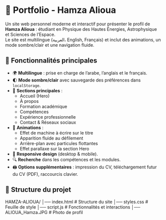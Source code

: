# 🌌 Portfolio - Hamza Alioua

Un site web personnel moderne et interactif pour présenter le profil de **Hamza Alioua** : étudiant en Physique des Hautes Énergies, Astrophysique et Sciences de l’Espace.  
Le site est multilingue (العربية، English, Français) et inclut des animations, un mode sombre/clair et une navigation fluide.


## 🚀 Fonctionnalités principales

- 🌍 **Multilingue** : prise en charge de l’arabe, l’anglais et le français.  
- 🌓 **Mode sombre/clair** avec sauvegarde des préférences dans `localStorage`.  
- 📜 **Sections principales** :
  - Accueil (Hero)
  - À propos
  - Formation académique
  - Compétences
  - Expérience professionnelle
  - Contact & Réseaux sociaux
- 🎨 **Animations** :
  - Effet de machine à écrire sur le titre
  - Apparition fluide au défilement
  - Arrière-plan avec particules flottantes
  - Effet parallaxe sur la section Hero
- 📱 **Responsive design** (desktop & mobile).
- 🔍 **Recherche** dans les compétences et les modules.
- 🖨️ **Options supplémentaires** : impression du CV, téléchargement futur du CV (PDF), raccourcis clavier.


## 📂 Structure du projet

HAMZA-ALIOUA/
│── index.html # Structure du site
│── styles.css # Feuille de style
│── script.js # Fonctionnalités et interactions
│── ALIOUA_Hamza.JPG # Photo de profil